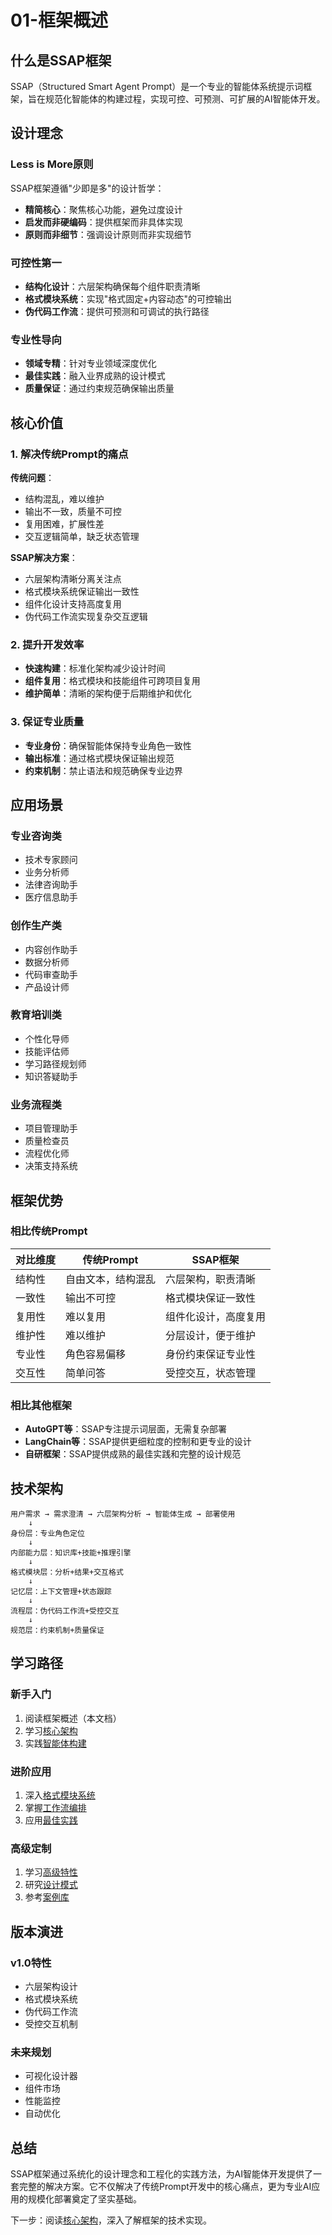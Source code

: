 # 01-框架概述

## 什么是SSAP框架

SSAP（Structured Smart Agent Prompt）是一个专业的智能体系统提示词框架，旨在规范化智能体的构建过程，实现可控、可预测、可扩展的AI智能体开发。

## 设计理念

### Less is More原则

SSAP框架遵循"少即是多"的设计哲学：
- **精简核心**：聚焦核心功能，避免过度设计
- **启发而非硬编码**：提供框架而非具体实现
- **原则而非细节**：强调设计原则而非实现细节

### 可控性第一

- **结构化设计**：六层架构确保每个组件职责清晰
- **格式模块系统**：实现"格式固定+内容动态"的可控输出
- **伪代码工作流**：提供可预测和可调试的执行路径

### 专业性导向

- **领域专精**：针对专业领域深度优化
- **最佳实践**：融入业界成熟的设计模式
- **质量保证**：通过约束规范确保输出质量

## 核心价值

### 1. 解决传统Prompt的痛点

**传统问题**：
- 结构混乱，难以维护
- 输出不一致，质量不可控
- 复用困难，扩展性差
- 交互逻辑简单，缺乏状态管理

**SSAP解决方案**：
- 六层架构清晰分离关注点
- 格式模块系统保证输出一致性
- 组件化设计支持高度复用
- 伪代码工作流实现复杂交互逻辑

### 2. 提升开发效率

- **快速构建**：标准化架构减少设计时间
- **组件复用**：格式模块和技能组件可跨项目复用
- **维护简单**：清晰的架构便于后期维护和优化

### 3. 保证专业质量

- **专业身份**：确保智能体保持专业角色一致性
- **输出标准**：通过格式模块保证输出规范
- **约束机制**：禁止语法和规范确保专业边界

## 应用场景

### 专业咨询类
- 技术专家顾问
- 业务分析师
- 法律咨询助手
- 医疗信息助手

### 创作生产类
- 内容创作助手
- 数据分析师
- 代码审查助手
- 产品设计师

### 教育培训类
- 个性化导师
- 技能评估师
- 学习路径规划师
- 知识答疑助手

### 业务流程类
- 项目管理助手
- 质量检查员
- 流程优化师
- 决策支持系统

## 框架优势

### 相比传统Prompt

| 对比维度 | 传统Prompt | SSAP框架 |
|---------|-----------|----------|
| 结构性 | 自由文本，结构混乱 | 六层架构，职责清晰 |
| 一致性 | 输出不可控 | 格式模块保证一致性 |
| 复用性 | 难以复用 | 组件化设计，高度复用 |
| 维护性 | 难以维护 | 分层设计，便于维护 |
| 专业性 | 角色容易偏移 | 身份约束保证专业性 |
| 交互性 | 简单问答 | 受控交互，状态管理 |

### 相比其他框架

- **AutoGPT等**：SSAP专注提示词层面，无需复杂部署
- **LangChain等**：SSAP提供更细粒度的控制和更专业的设计
- **自研框架**：SSAP提供成熟的最佳实践和完整的设计规范

## 技术架构

```
用户需求 → 需求澄清 → 六层架构分析 → 智能体生成 → 部署使用
    ↓
身份层：专业角色定位
    ↓
内部能力层：知识库+技能+推理引擎
    ↓
格式模块层：分析+结果+交互格式
    ↓
记忆层：上下文管理+状态跟踪
    ↓
流程层：伪代码工作流+受控交互
    ↓
规范层：约束机制+质量保证
```

## 学习路径

### 新手入门
1. 阅读框架概述（本文档）
2. 学习[核心架构](./02-核心架构.md)
3. 实践[智能体构建](./05-智能体构建.md)

### 进阶应用
1. 深入[格式模块系统](./03-格式模块系统.md)
2. 掌握[工作流编排](./04-工作流编排.md)
3. 应用[最佳实践](./06-最佳实践.md)

### 高级定制
1. 学习[高级特性](./07-高级特性.md)
2. 研究[设计模式](./08-设计模式.md)
3. 参考[案例库](./10-案例库.md)

## 版本演进

### v1.0特性
- 六层架构设计
- 格式模块系统
- 伪代码工作流
- 受控交互机制

### 未来规划
- 可视化设计器
- 组件市场
- 性能监控
- 自动优化

## 总结

SSAP框架通过系统化的设计理念和工程化的实践方法，为AI智能体开发提供了一套完整的解决方案。它不仅解决了传统Prompt开发中的核心痛点，更为专业AI应用的规模化部署奠定了坚实基础。

下一步：阅读[核心架构](./02-核心架构.md)，深入了解框架的技术实现。 
 